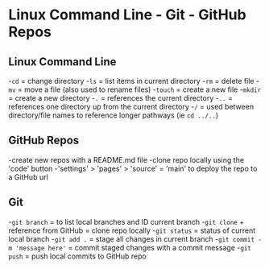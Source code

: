 # Linux Command Line - Git - GitHub Repos

## Linux Command Line
-`cd` = change directory
-`ls` = list items in current directory
-`rm` = delete file
-`mv` = move a file (also used to rename files)
-`touch` = create a new file
-`mkdir` = create a new directory
-`.` = references the current directory
-`..` = references one directory up from the current directory
-`/` = used between directory/file names to reference longer pathways (ie `cd ../..`)

## GitHub Repos
-create new repos with a README.md file
-clone repo locally using the 'code' button
-'settings' > 'pages' > 'source' = 'main' to deploy the repo to a GitHub url

## Git
-`git branch` = to list local branches and ID current branch
-`git clone` + reference from GitHub = clone repo locally
-`git status` = status of current local branch
-`git add .` = stage all changes in current branch
-`git commit -m 'message here'` = commit staged changes with a commit message
-`git push` = push local commits to GitHub repo